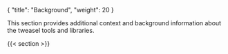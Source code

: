 {
    "title": "Background",
    "weight": 20
}

This section provides additional context and background information about the tweasel tools and libraries.

{{< section >}}
